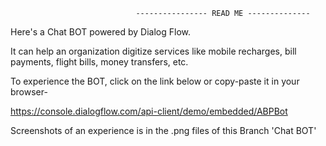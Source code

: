                                 ---------------- READ ME --------------

Here's a Chat BOT powered by Dialog Flow. 

It can help an organization digitize services like mobile recharges, bill payments, flight bills, money transfers, etc.


To experience the BOT, click on the link below or copy-paste it in your browser- 

https://console.dialogflow.com/api-client/demo/embedded/ABPBot


Screenshots of an experience is in the .png files of this Branch 'Chat BOT'

